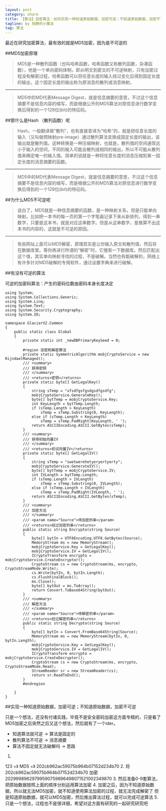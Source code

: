 ```yaml
---
layout: post
category: share
title: 【算法】加密算法：如何实现一种知道原始数据，加密可逆；不知道原始数据，加密不可逆
tagline: by 恬静的小魔龙
tag: 算法
---
```


最近在研究加密算法，最有效的就是MD5加密，因为是不可逆的

##MD5加密原理

>MD5是一种散列函数（也叫哈希函数，哈希函数又称散列函数，杂凑函数），他是一个单向密码体制，即从明文到密文的不可逆映射，只有加密过程没有解密过程，哈希函数可以将任意长度的输入经过变化后得到固定长度的输出，这个固定长度的输出称为原消息的散列或消息映射。


----------


>MD5中的MD代表Message Digest，就是信息摘要的意思，不过这个信息摘要不是信息内容的缩写，而是根据公开的MD5算法对原信息进行数学变换后得到的一个128位(bit)的特征码。

##那什么是Hash （散列函数）呢

>Hash，一般翻译做“散列”，也有直接音译为“哈希”的，就是把任意长度的输入（又叫做预映射pre-image）通过散列算法变换成固定长度的输出，该输出就是散列值。这种转换是一种压缩映射，也就是，散列值的空间通常远小于输入的空间，不同的输入可能会散列成相同的输出，所以不可能从散列值来确定唯一的输入值。简单的说就是一种将任意长度的消息压缩到某一固定长度的消息摘要的函数。


----------
>MD5中的MD代表Message Digest，就是信息摘要的意思，不过这个信息摘要不是信息内容的缩写，而是根据公开的MD5算法对原信息进行数学变换后得到的一个128位(bit)的特征码。

##为什么MD5不可逆呢

>说白了，MD5就是一种信息摘要的函数，是一种映射关系，但是只能单向映射。比如把一本书的每一页的第一个字笔画记录下来从新排列，得到一串数字，只要是这本书，就是对应这串数字。但是从这串数字，是推算不出这本书的内容的，这就是不可逆的原因。

----------

>有些网站上面可以MD5解密，原理其实是让你输入原文和散列值，然后存在数据库里。等你再进行所谓的“解密”时，它搜索一下数据库。然后匹配出这个值，其实单向映射寻找的过程，不是破解。当然也有能破解的，网络上有许多针对MD5破解的专用软件，通过设置字典来进行破解。


##有没有可逆的算法

可逆的加密码算法：产生的密码位数由密码本身长度决定

```
using System;  
using System.Collections.Generic;  
using System.Linq;  
using System.Text;  
using System.Security.Cryptography;  
using System.IO;  
  
namespace GlacierV2.Common  
{  
    public static class Global  
    {  
        private static int _newDBPrimaryKeySeed = 0;  
 
        #region 加密和解密算法  
        private static SymmetricAlgorithm mobjCryptoService = new RijndaelManaged();  
        /// <summary>     
        /// 获得密钥     
        /// </summary>     
        /// <returns>密钥</returns>     
        private static byte[] GetLegalKey()  
        {  
            string sTemp = "xfsdfgsfgsdgsdfgsdfg";  
            mobjCryptoService.GenerateKey();  
            byte[] bytTemp = mobjCryptoService.Key;  
            int KeyLength = bytTemp.Length;  
            if (sTemp.Length > KeyLength)  
                sTemp = sTemp.Substring(0, KeyLength);  
            else if (sTemp.Length < KeyLength)  
                sTemp = sTemp.PadRight(KeyLength, ' ');  
            return ASCIIEncoding.ASCII.GetBytes(sTemp);  
        }  
        /// <summary>     
        /// 获得初始向量IV     
        /// </summary>     
        /// <returns>初试向量IV</returns>     
        private static byte[] GetLegalIV()  
        {  
            string sTemp = "swetwerehetyeryertyerty";  
            mobjCryptoService.GenerateIV();  
            byte[] bytTemp = mobjCryptoService.IV;  
            int IVLength = bytTemp.Length;  
            if (sTemp.Length > IVLength)  
                sTemp = sTemp.Substring(0, IVLength);  
            else if (sTemp.Length < IVLength)  
                sTemp = sTemp.PadRight(IVLength, ' ');  
            return ASCIIEncoding.ASCII.GetBytes(sTemp);  
        }  
        /// <summary>     
        /// 加密方法     
        /// </summary>     
        /// <param name="Source">待加密的串</param>     
        /// <returns>经过加密的串</returns>     
        public static string Encrypto(string Source)  
        {  
            byte[] bytIn = UTF8Encoding.UTF8.GetBytes(Source);  
            MemoryStream ms = new MemoryStream();  
            mobjCryptoService.Key = GetLegalKey();  
            mobjCryptoService.IV = GetLegalIV();  
            ICryptoTransform encrypto = mobjCryptoService.CreateEncryptor();  
            CryptoStream cs = new CryptoStream(ms, encrypto, CryptoStreamMode.Write);  
            cs.Write(bytIn, 0, bytIn.Length);  
            cs.FlushFinalBlock();  
            ms.Close();  
            byte[] bytOut = ms.ToArray();  
            return Convert.ToBase64String(bytOut);  
        }  
        /// <summary>     
        /// 解密方法     
        /// </summary>     
        /// <param name="Source">待解密的串</param>     
        /// <returns>经过解密的串</returns>     
        public static string Decrypto(string Source)  
        {  
            byte[] bytIn = Convert.FromBase64String(Source);  
            MemoryStream ms = new MemoryStream(bytIn, 0, bytIn.Length);  
            mobjCryptoService.Key = GetLegalKey();  
            mobjCryptoService.IV = GetLegalIV();  
            ICryptoTransform encrypto = mobjCryptoService.CreateDecryptor();  
            CryptoStream cs = new CryptoStream(ms, encrypto, CryptoStreamMode.Read);  
            StreamReader sr = new StreamReader(cs);  
            return sr.ReadToEnd();  
        }  
        #endregion  
  
    }  
}  

```


##实现一种知道原始数据，加密可逆；不知道原始数据，加密不可逆

只是一个想法，还没有付诸实践，毕竟不是安全密码加密这方面专精的，只是看了MD5加密之后突然之后又这个想法，然后就有了一个ider。

- 知道算法就可逆   -> 算法是固定的
- 散列算法不可逆  -> 消息摘要
- 算法不固定就无法破解吗 -> 思路

1.
123 =》 MD5 =》 202cb962ac59075b964b07152d234b70
2.
将202cb962ac59075b964b07152d234b70
加密 20299989629799590759896498071521002349870
3.
然后准备0-9套算法，把原始数据按照上面的顺序分别运用算法加密
4.
加密之后，因为不知道原始数据，所以就无法MD5加密，就不知道使用算法加密的过程，就无法完成解密了
但是知道原始数据，就可以MD5加密，然后推出算法过程，就可以完成可逆算法
5.
只是一个想法，过程也不是很详细，希望对这方面有研究的一起研究研究吧
